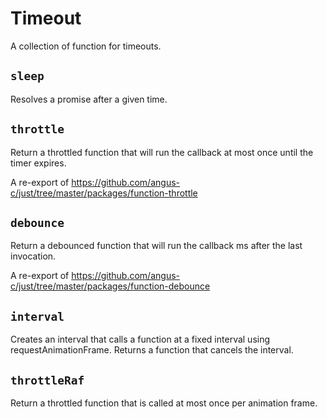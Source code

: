 # Timeout

A collection of function for timeouts.

## `sleep`

Resolves a promise after a given time.

## `throttle`

Return a throttled function that will run the callback at most once until the timer expires.

A re-export of https://github.com/angus-c/just/tree/master/packages/function-throttle

## `debounce`

Return a debounced function that will run the callback <time> ms after the last invocation.

A re-export of https://github.com/angus-c/just/tree/master/packages/function-debounce

## `interval`

Creates an interval that calls a function at a fixed interval using requestAnimationFrame. Returns a
function that cancels the interval.

## `throttleRaf`

Return a throttled function that is called at most once per animation frame.
